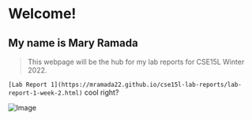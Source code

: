 # Welcome! 
## My name is Mary Ramada

> This webpage will be the hub for my lab reports for CSE15L Winter 2022. 

`[Lab Report 1](https://mramada22.github.io/cse15l-lab-reports/lab-report-1-week-2.html)` cool right? 



![Image](https://dazedimg-dazedgroup.netdna-ssl.com/640/0-231-750-500/azure/dazed-prod/1280/9/1289716.jpg)


